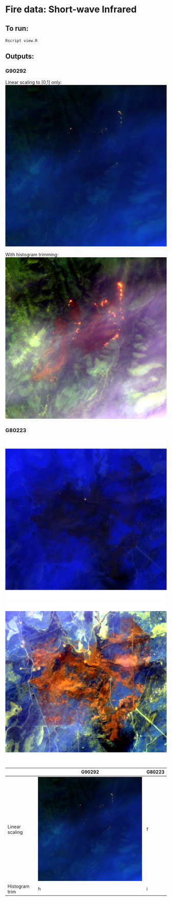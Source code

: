 # Fire data: Short-wave Infrared

## To run:
```
Rscript view.R
```

## Outputs:
### G90292
Linear scaling to [0,1] only:
<img src="png/G90292_20230514.tif_scaled.png" width="650">

With histogram trimming:
<img src="png/G90292_20230514.tif_trimmed.png" width="650">

### G80223
<img src="png/G80223_20230513.tif_scaled.png" width="650">

<img src="png/G80223_20230513.tif_trimmed.png" width="650">

|   | G90292  | G80223  |
|---|---|---|
| Linear scaling  | <img src="png/G90292_20230514.tif_scaled.png" width="650">  | f  |
| Histogram trim  | h  | i  |

